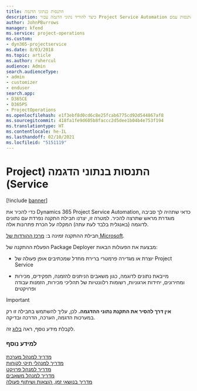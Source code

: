 ```yaml
---
title: התנסות בנתוני הדגמה
description: כיצד להוריד נתוני הדגמה עבור Project Service Automation ולהתנסות עמם
author: JohnPBurrows
manager: kfend
ms.service: project-operations
ms.custom:
- dyn365-projectservice
ms.date: 8/03/2018
ms.topic: article
ms.author: ruhercul
audience: Admin
search.audienceType:
- admin
- customizer
- enduser
search.app:
- D365CE
- D365PS
- ProjectOperations
ms.openlocfilehash: e1f3ebf8d0cd6c8e25fcab6775cd92d544867af8
ms.sourcegitcommit: 418fa1fe9d605b8faccc2d5dee1b04b4e753f194
ms.translationtype: HT
ms.contentlocale: he-IL
ms.lasthandoff: 02/10/2021
ms.locfileid: "5151119"
---
```

# <a name="experiment-with-demo-data-project-service"></a>התנסות בנתוני הדגמה‬‏‫ (Project Service)

[!include [banner](../includes/psa-now-project-operations.md)]

כדי להכיר את Dynamics 365 Project Service Automation, כדאי שתהיה לך סביבה מוגדרת מראש שתרצה להכיר. למטרה זו, יצרנו חבילת התקנה נפרדת עם נתונים לדוגמה (באנגלית בלבד לעת עתה) המקלה על הכרת פתרונות אלה. 

חבילת ההתקנה זמינה ב: [מרכז ההורדות של Microsoft](https://go.microsoft.com/fwlink/?linkid=859966).  

הפעלת ההתקנה של Package Deployer מבצעת את הפעולות הבאות: 
  
-   יוצרת או מגדירה פרמטרי ברירת מחדל שמכתיבים אופן פעולה של Project Service  
  
-   מייבאת נתונים לדוגמה, כגון משאבים הניתנים להזמנה, תפקידים, מכירות ומחירונים, יחידות ארגוניות, רשומות רלוונטיות של תהליכי מכירות, הזמנות עבודה ופרויקטים    
  
> [!IMPORTANT]
> **אין דרך להסיר את התקנת נתוני ההדגמה.** לכן, עליך להשתמש בחבילה זו רק במערכות הדגמה, הערכה, הדרכה ובדיקה.

לקבלת מידע נוסף, ראה [בלוג](https://blogs.msdn.microsoft.com/crm/2017/10/24/microsoft-dynamics-365-for-field-service-and-project-service-automation-sample-data) זה.





  
### <a name="see-also"></a>למידע נוסף  
 [מדריך למנהל מערכת](../psa/admin-guide.md)   
 [מדריך למנהלי תיקי לקוחות](../psa/account-manager-guide.md)   
 [מדריך למנהל פרויקט](../psa/project-manager-guide.md)   
 [מדריך למנהל משאבים](../psa/resource-manager-guide.md)   
 [‏‫מדריך בנושאי זמן, הוצאות ושיתוף פעולה](../psa/time-expense-collaboration-guide.md)
